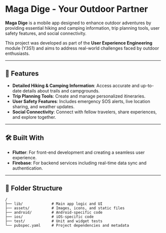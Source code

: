 # Maga Dige - Your Outdoor Partner  

**Maga Dige** is a mobile app designed to enhance outdoor adventures by providing essential hiking and camping information, trip planning tools, user safety features, and social connectivity.  

This project was developed as part of the **User Experience Engineering** module (Y3S1) and aims to address real-world challenges faced by outdoor enthusiasts.  

---

## 🚀 Features  
- **Detailed Hiking & Camping Information**: Access accurate and up-to-date details about trails and campgrounds.  
- **Trip Planning Tools**: Create and manage personalized itineraries.  
- **User Safety Features**: Includes emergency SOS alerts, live location sharing, and weather updates.  
- **Social Connectivity**: Connect with fellow travelers, share experiences, and explore together.  

---

## 🛠️ Built With  
- **Flutter**: For front-end development and creating a seamless user experience.  
- **Firebase**: For backend services including real-time data sync and authentication.  

---

## 📂 Folder Structure  
```plaintext
/
├── lib/             # Main app logic and UI
├── assets/          # Images, icons, and static files
├── android/         # Android-specific code
├── ios/             # iOS-specific code
├── test/            # Unit and widget tests
└── pubspec.yaml     # Project dependencies and metadata
